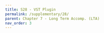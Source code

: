 ```yaml
---
title: S28 - VST Plugin
permalink: /supplementary/28/
parent: Chapter 7 - Long Term Accomp. (LTA)
nav_order: 3
---
```

